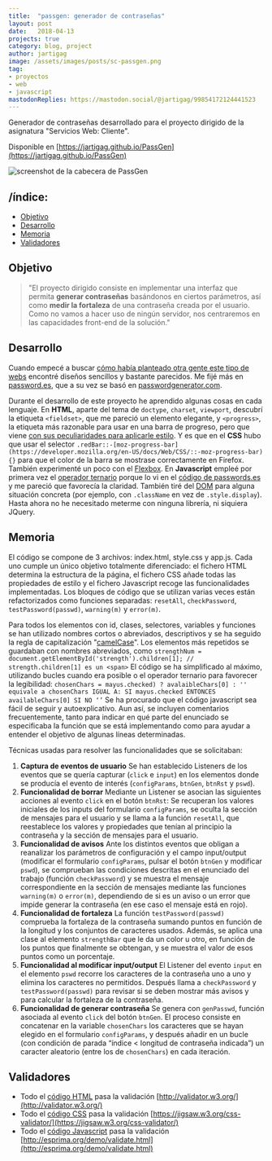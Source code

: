 ```yaml
---
title:  "passgen: generador de contraseñas"
layout: post
date:   2018-04-13
projects: true
category: blog, project
author: jartigag
image: /assets/images/posts/sc-passgen.png
tag:
- proyectos
- web
- javascript
mastodonReplies: https://mastodon.social/@jartigag/99854172124441523
---
```


Generador de contraseñas desarrollado para el proyecto dirigido de la asignatura "Servicios Web: Cliente".

Disponible en [https://jartigag.github.io/PassGen](https://jartigag.github.io/PassGen)  

![screenshot de la cabecera de PassGen]({{site.baseurl}}/assets/images/posts/sc-passgen.png)

## /índice:
- [Objetivo](#objetivo)
- [Desarrollo](#desarrollo)
- [Memoria](#memoria)
- [Validadores](#validadores)

## Objetivo

> "El proyecto dirigido consiste en implementar una interfaz que permita **generar contraseñas** basándonos en ciertos parámetros, así como **medir
> la fortaleza** de una contraseña creada por el usuario. Como no vamos a hacer uso de ningún servidor, nos centraremos en las capacidades front-end
> de la solución."

## Desarrollo

Cuando empecé a buscar [cómo había planteado otra gente este tipo de webs](https://duckduckgo.com/?q=password+generator&ia=answer) encontré diseños
sencillos y bastante parecidos. Me fijé más en [password.es](https://password.es/), que a su vez se basó en
[passwordgenerator.com](http://www.freepasswordgenerator.com/).

Durante el desarrollo de este proyecto he aprendido algunas cosas en cada lenguaje.  En **HTML**, aparte del tema de `doctype`, `charset`,
`viewport`, descubrí la etiqueta `<fieldset>`, que me pareció un elemento elegante, y `<progress>`, la etiqueta más razonable para usar en una barra
de progreso, pero que viene [con sus peculiaridades para aplicarle estilo](https://css-tricks.com/html5-progress-element/).  Y es que en el **CSS**
hubo que usar el selector `.redBar::-[moz-progress-bar](https://developer.mozilla.org/en-US/docs/Web/CSS/::-moz-progress-bar){}` para que el color de
la barra se mostrase correctamente en Firefox. También experimenté un poco con el [Flexbox](https://www.w3schools.com/csS/css3_flexbox.asp).  En
**Javascript** empleé por primera vez el [operador ternario](https://es.wikipedia.org/wiki/Operador_ternario) porque lo vi en el [código de
passwords.es](https://password.es/en/js/script.js) y me pareció que favorecía la claridad. También tiré del
[DOM](https://www.w3schools.com/js/js_htmldom.asp) para alguna situación concreta (por ejemplo, con `.className` en vez de `.style.display`). Hasta
ahora no he necesitado meterme con ninguna librería, ni siquiera JQuery.

## Memoria

El código se compone de 3 archivos: index.html, style.css y app.js. Cada uno cumple un único objetivo totalmente diferenciado: el fichero HTML
determina la estructura de la página, el fichero CSS añade todas las propiedades de estilo y el fichero Javascript recoge las funcionalidades
implementadas.  Los bloques de código que se utilizan varias veces están refactorizados como funciones separadas: `resetAll`, `checkPassword`,
`testPassword(passwd)`, `warning(m)` y `error(m)`.

Para todos los elementos con id, clases, selectores, variables y funciones se han utilizado nombres cortos o abreviados, descriptivos y se ha seguido
la regla de capitalización "[camelCase](https://es.wikipedia.org/wiki/CamelCase)". Los elementos más repetidos se guardaban con nombres abreviados,
como  ``` strengthNum = document.getElementById('strength').children[1]; // strength.children[1] es un <span> ``` El código se ha simplificado al
máximo, utilizando bucles cuando era posible o el operador ternario para favorecer la legibilidad:  ``` chosenChars = mayus.checked) ?
avalaibleChars[0] : '' equivale a chosenChars IGUAL A: SI mayus.checked ENTONCES availableChars[0] SI NO ‘’ ``` Se ha procurado que el código
javascript sea fácil de seguir y autoexplicativo. Aun así, se incluyen comentarios frecuentemente, tanto para indicar en qué parte del enunciado se
especificaba la función que se está implementando como para ayudar a entender el objetivo de algunas líneas determinadas.

Técnicas usadas para resolver las funcionalidades que se solicitaban:
1. **Captura de eventos de usuario** Se han establecido Listeners de los eventos que se quería capturar (`click` e `input`) en los elementos donde se
producía el evento de interés (`configParams`, `btnGen`, `btnRst` y `pswd`).
2. **Funcionalidad de borrar** Mediante un Listener se asocian las siguientes acciones al evento `click` en el botón `btnRst`:  Se recuperan los
valores iniciales de los inputs del formulario `configParams`, se oculta la sección de mensajes para el usuario y se llama a la función `resetAll`,
que reestablece los valores y propiedades que tenían al principio la contraseña y la sección de mensajes para el usuario.
3. **Funcionalidad de avisos** Ante los distintos eventos que obligan a reanalizar los parámetros de configuración y el campo input/output (modificar
el formulario `configParams`, pulsar el botón `btnGen` y modificar `pswd`), se comprueban las condiciones descritas en el enunciado del trabajo
(función `checkPassword`) y se muestra el mensaje correspondiente en la sección de mensajes mediante las funciones `warning(m)` o `error(m)`,
dependiendo de si es un aviso o un error que impide generar la contraseña (en ese caso el mensaje está en rojo).
4. **Funcionalidad de fortaleza** La función `testPassword(passwd)` comprueba la fortaleza de la contraseña sumando puntos en función de la longitud
y los conjuntos de caracteres usados. Además, se aplica una clase al elemento `strengthBar` que le da un color u otro, en función de los puntos que
finalmente se obtengan, y se muestra el valor de esos puntos como un porcentaje.
5. **Funcionalidad al modificar input/output** El Listener del evento `input` en el elemento `pswd` recorre los caracteres de la contraseña uno a uno
y elimina los caracteres no permitidos. Después llama a `checkPassword` y `testPassword(passwd)` para revisar si se deben mostrar más avisos y para
calcular la fortaleza de la contraseña.
6. **Funcionalidad de generar contraseña** Se genera con `genPasswd`, función asociada al evento `click` del botón `btnGen`. El proceso consiste en
concatenar en la variable `chosenChars` los caracteres que se hayan elegido en el formulario `configParams`, y después añadir en un bucle (con
condición de parada “índice < longitud de contraseña indicada”) un caracter aleatorio (entre los de `chosenChars`) en cada iteración.

## Validadores

- Todo el [código HTML](https://github.com/jartigag/PassGen/blob/master/index.html) pasa la validación
  [http://validator.w3.org/](http://validator.w3.org/)
- Todo el [código CSS](https://github.com/jartigag/PassGen/blob/master/assets/style.css) pasa la validación
  [https://jigsaw.w3.org/css-validator/](https://jigsaw.w3.org/css-validator/)
- Todo el [código Javascript](https://github.com/jartigag/PassGen/blob/master/assets/app.js) pasa la validación
  [http://esprima.org/demo/validate.html](http://esprima.org/demo/validate.html)
